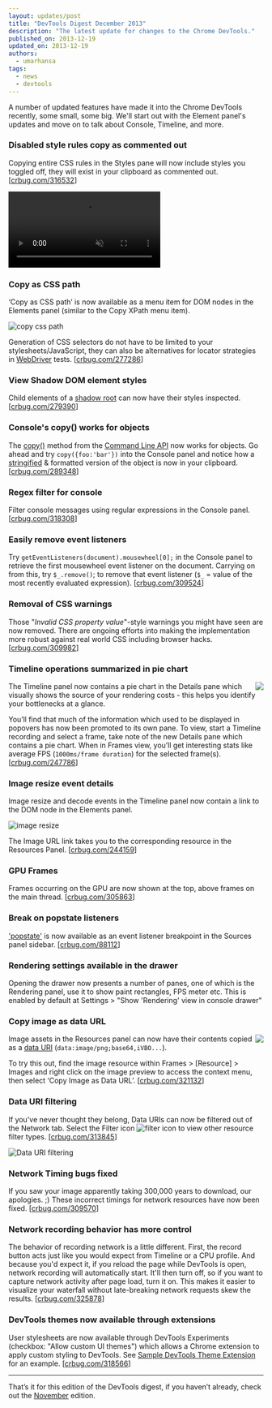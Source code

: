 ```yaml
---
layout: updates/post
title: "DevTools Digest December 2013"
description: "The latest update for changes to the Chrome DevTools."
published_on: 2013-12-19
updated_on: 2013-12-19
authors:
  - umarhansa
tags:
  - news
  - devtools
---
```

A number of updated features have made it into the Chrome DevTools recently, some small, some big. We'll start out with the Element panel's updates and move on to talk about Console, Timeline, and more.

### Disabled style rules copy as commented out

Copying entire CSS rules in the Styles pane will now include styles you toggled off, they will exist in your clipboard as commented out. [[crbug.com/316532](https://code.google.com/p/chromium/issues/detail?id=316532)]

<video autoplay loop muted src="/images/AMIfv95nq-jKjEQCyuGdlBMCYTYJMMDHSpaCvC9cVIHxjx5ie3BRX8p1fCAzxMGTMc_ZOCdsE09LZSCCGncVoDWnu63uUKwa38BSdQ4Sindsn1m4ZR-1RMlokMU0mWIGS613wSKLUF42wfqe6dVLXhBcBCq6Sh2eH8YSVEKLvsxKke2CoGwoJ14"></video>

### Copy as CSS path

‘Copy as CSS path’ is now available as a menu item for DOM nodes in the Elements panel (similar to the Copy XPath menu item).

![copy css path]({{site.WFBaseUrl}}/updates/images/2013-12-19-devtools-digest-december-2013/copy-css-path.jpg)

Generation of CSS selectors do not have to be limited to your stylesheets/JavaScript, they can also be alternatives for locator strategies in [WebDriver](http://www.seleniumhq.org/docs/03_webdriver.jsp#by-css) tests. [[crbug.com/277286](http://crbug.com/277286)]

### View Shadow DOM element styles

Child elements of a [shadow root](http://www.w3.org/TR/shadow-dom/) can now have their styles inspected. [[crbug.com/279390](https://code.google.com/p/chromium/issues/detail?id=279390)]

### Console's copy() works for objects

The [copy()](https://developers.google.com/chrome-developer-tools/docs/commandline-api#copyobject) method from the [Command Line API](https://developers.google.com/chrome-developer-tools/docs/commandline-api) now works for objects. Go ahead and try `copy({foo:'bar'})` into the Console panel and notice how a [stringified](https://developer.mozilla.org/en-US/docs/Web/JavaScript/Reference/Global_Objects/JSON/stringify) & formatted version of the object is now in your clipboard. [[crbug.com/289348](http://crbug.com/289348)] 

### Regex filter for console

Filter console messages using regular expressions in the Console panel. [[crbug.com/318308](https://code.google.com/p/chromium/issues/detail?id=318308)]

### Easily remove event listeners 

Try `getEventListeners(document).mousewheel[0];` in the Console panel to retrieve the first mousewheel event listener on the document. Carrying on from this, try `$_.remove()`; to remove that event listener (`$_` = value of the most recently evaluated expression). [[crbug.com/309524](https://code.google.com/p/chromium/issues/detail?id=309524)]

### Removal of CSS warnings

Those "*Invalid CSS property value*"-style warnings you might have seen are now removed. There are ongoing efforts into making the implementation more robust against real world CSS including browser hacks. [[crbug.com/309982](https://code.google.com/p/chromium/issues/detail?id=309982)]

### Timeline operations summarized in pie chart

<img src="{{site.WFBaseUrl}}/updates/images/2013-12-19-devtools-digest-december-2013/timeline-operations-chart.jpg" style="float:right">The Timeline panel now contains a pie chart in the Details pane which visually shows the source of your rendering costs - this helps you identify your bottlenecks at a glance.

You’ll find that much of the information which used to be displayed in popovers has now been promoted to its own pane. To view, start a Timeline recording and select a frame, take note of the new Details pane which contains a pie chart. When in Frames view, you’ll get interesting stats like average FPS (`1000ms/frame duration`) for the selected frame(s). [[crbug.com/247786](https://code.google.com/p/chromium/issues/detail?id=247786)]

<h3 style="clear:both"> Image resize event details</h3>

Image resize and decode events in the Timeline panel now contain a link to the DOM node in the Elements panel.

![image resize]({{site.WFBaseUrl}}/updates/images/2013-12-19-devtools-digest-december-2013/image-resize.jpg)

The Image URL link takes you to the corresponding resource in the Resources Panel.  [[crbug.com/244159](http://crbug.com/244159)]

### GPU Frames

Frames occurring on the GPU are now shown at the top, above frames on the main thread. [[crbug.com/305863](https://code.google.com/p/chromium/issues/detail?id=305863)]

### Break on popstate listeners

['popstate'](https://developer.mozilla.org/en-US/docs/Web/API/Window.onpopstate) is now available as an event listener breakpoint in the Sources panel sidebar. [[crbug.com/88112](https://code.google.com/p/chromium/issues/detail?id=88112)]

### Rendering settings available in the drawer

Opening the drawer now presents a number of panes, one of which is the Rendering panel, use it to show paint rectangles, FPS meter etc. This is enabled by default at Settings > "Show 'Rendering' view in console drawer"

### Copy image as data URL

<img src="{{site.WFBaseUrl}}/updates/images/2013-12-19-devtools-digest-december-2013/copy-image-as-data-url.jpg"  style="float:right"> Image assets in the Resources panel can now have their contents copied as a [data URI](http://en.wikipedia.org/wiki/Data_URI_scheme#HTML) (`data:image/png;base64,iVBO...`).

To try this out, find the image resource within Frames > [Resource] > Images and right click on the image preview to access the context menu, then select ‘Copy Image as Data URL’. [[crbug.com/321132](http://crbug.com/321132)]

<h3 style="clear:both">Data URI filtering</h3>

If you've never thought they belong, Data URIs can now be filtered out of the Network tab. Select the Filter icon ![filter icon]({{site.WFBaseUrl}}/updates/images/2013-12-19-devtools-digest-december-2013/filter-icon.jpg) to view other resource filter types. [[crbug.com/313845](http://crbug.com/313845)]

![Data URI filtering]({{site.WFBaseUrl}}/updates/images/2013-12-19-devtools-digest-december-2013/data-uri-filtering.jpg)

### Network Timing bugs fixed

If you saw your image apparently taking 300,000 years to download, our apologies. ;)  These incorrect timings for network resources have now been fixed. [[crbug.com/309570](https://code.google.com/p/chromium/issues/detail?id=309570)]

### Network recording behavior has more control

The behavior of recording network is a little different. First, the record button acts just like you would expect from Timeline or a CPU profile. And because you'd expect it, if you reload the page while DevTools is open, network recording will automatically start. It'll then turn off, so if you want to capture network activity after page load, turn it on. This makes it easier to visualize your waterfall without late-breaking network requests skew the results. [[crbug.com/325878](https://code.google.com/p/chromium/issues/detail?id=325878)]

### DevTools themes now available through extensions

User stylesheets are now available through DevTools Experiments (checkbox: "Allow custom UI themes") which allows a Chrome extension to apply custom styling to DevTools. See [Sample DevTools Theme Extension](https://github.com/paulirish/sample-devtools-theme-extension) for an example. [[crbug.com/318566](https://code.google.com/p/chromium/issues/detail?id=318566)]

<hr>

That’s it for this edition of the DevTools digest, if you haven’t already, check out the [November](http://www.html5rocks.com/en/tutorials/developertools/novdigest/) edition.

